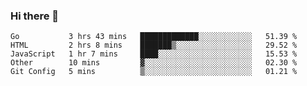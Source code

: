 ### Hi there 👋

<!--
**KLXLjun/KLXLjun** is a ✨ _special_ ✨ repository because its `README.md` (this file) appears on your GitHub profile.

Here are some ideas to get you started:

- 🔭 I’m currently working on ...
- 🌱 I’m currently learning ...
- 👯 I’m looking to collaborate on ...
- 🤔 I’m looking for help with ...
- 💬 Ask me about ...
- 📫 How to reach me: ...
- 😄 Pronouns: ...
- ⚡ Fun fact: ...
-->

<!--START_SECTION:waka-->
```text
Go           3 hrs 43 mins   █████████████░░░░░░░░░░░░   51.39 % 
HTML         2 hrs 8 mins    ███████▒░░░░░░░░░░░░░░░░░   29.52 % 
JavaScript   1 hr 7 mins     ████░░░░░░░░░░░░░░░░░░░░░   15.53 % 
Other        10 mins         ▓░░░░░░░░░░░░░░░░░░░░░░░░   02.30 % 
Git Config   5 mins          ▒░░░░░░░░░░░░░░░░░░░░░░░░   01.21 % 
```
<!--END_SECTION:waka-->
